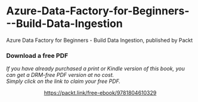 # Azure-Data-Factory-for-Beginners---Build-Data-Ingestion
Azure Data Factory for Beginners - Build Data Ingestion, published by Packt
### Download a free PDF

 <i>If you have already purchased a print or Kindle version of this book, you can get a DRM-free PDF version at no cost.<br>Simply click on the link to claim your free PDF.</i>
<p align="center"> <a href="https://packt.link/free-ebook/9781804610329">https://packt.link/free-ebook/9781804610329 </a> </p>